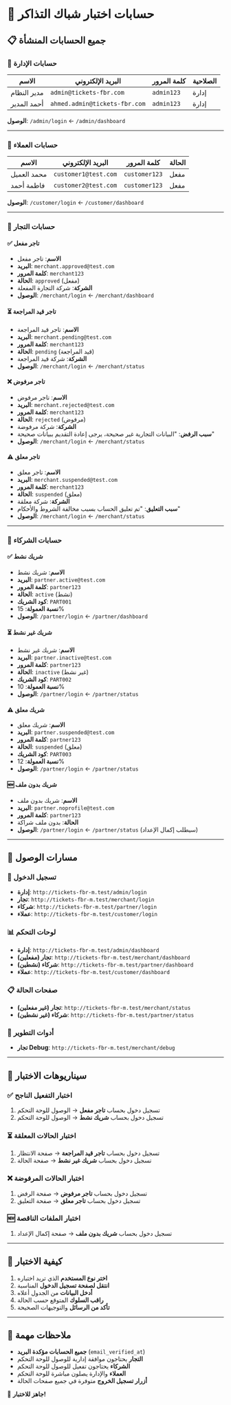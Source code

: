 # 🚀 **حسابات اختبار شباك التذاكر**

## 📋 **جميع الحسابات المنشأة**

### 🔧 **حسابات الإدارة**
| الاسم | البريد الإلكتروني | كلمة المرور | الصلاحية |
|------|------------------|-------------|----------|
| مدير النظام | `admin@tickets-fbr.com` | `admin123` | إدارة |
| أحمد المدير | `ahmed.admin@tickets-fbr.com` | `admin123` | إدارة |

**الوصول**: `/admin/login` ← `/admin/dashboard`

---

### 👥 **حسابات العملاء** 
| الاسم | البريد الإلكتروني | كلمة المرور | الحالة |
|------|------------------|-------------|-------|
| محمد العميل | `customer1@test.com` | `customer123` | مفعل |
| فاطمة أحمد | `customer2@test.com` | `customer123` | مفعل |

**الوصول**: `/customer/login` ← `/customer/dashboard`

---

### 🏪 **حسابات التجار**

#### ✅ **تاجر مفعل**
- **الاسم**: تاجر مفعل
- **البريد**: `merchant.approved@test.com`
- **كلمة المرور**: `merchant123`
- **الحالة**: `approved` (مفعل)
- **الشركة**: شركة التجارة المفعلة
- **الوصول**: `/merchant/login` ← `/merchant/dashboard`

#### ⏳ **تاجر قيد المراجعة**
- **الاسم**: تاجر قيد المراجعة
- **البريد**: `merchant.pending@test.com`
- **كلمة المرور**: `merchant123`
- **الحالة**: `pending` (قيد المراجعة)
- **الشركة**: شركة قيد المراجعة
- **الوصول**: `/merchant/login` ← `/merchant/status`

#### ❌ **تاجر مرفوض**
- **الاسم**: تاجر مرفوض
- **البريد**: `merchant.rejected@test.com`
- **كلمة المرور**: `merchant123`
- **الحالة**: `rejected` (مرفوض)
- **الشركة**: شركة مرفوضة
- **سبب الرفض**: "البيانات التجارية غير صحيحة، يرجى إعادة التقديم ببيانات صحيحة"
- **الوصول**: `/merchant/login` ← `/merchant/status`

#### ⚠️ **تاجر معلق**
- **الاسم**: تاجر معلق
- **البريد**: `merchant.suspended@test.com`
- **كلمة المرور**: `merchant123`
- **الحالة**: `suspended` (معلق)
- **الشركة**: شركة معلقة
- **سبب التعليق**: "تم تعليق الحساب بسبب مخالفة الشروط والأحكام"
- **الوصول**: `/merchant/login` ← `/merchant/status`

---

### 🤝 **حسابات الشركاء**

#### ✅ **شريك نشط**
- **الاسم**: شريك نشط
- **البريد**: `partner.active@test.com`
- **كلمة المرور**: `partner123`
- **الحالة**: `active` (نشط)
- **كود الشريك**: `PART001`
- **نسبة العمولة**: 15%
- **الوصول**: `/partner/login` ← `/partner/dashboard`

#### ⏳ **شريك غير نشط**
- **الاسم**: شريك غير نشط
- **البريد**: `partner.inactive@test.com`
- **كلمة المرور**: `partner123`
- **الحالة**: `inactive` (غير نشط)
- **كود الشريك**: `PART002`
- **نسبة العمولة**: 10%
- **الوصول**: `/partner/login` ← `/partner/status`

#### ⚠️ **شريك معلق**
- **الاسم**: شريك معلق
- **البريد**: `partner.suspended@test.com`
- **كلمة المرور**: `partner123`
- **الحالة**: `suspended` (معلق)
- **كود الشريك**: `PART003`
- **نسبة العمولة**: 12%
- **الوصول**: `/partner/login` ← `/partner/status`

#### 🆕 **شريك بدون ملف**
- **الاسم**: شريك بدون ملف
- **البريد**: `partner.noprofile@test.com`
- **كلمة المرور**: `partner123`
- **الحالة**: بدون ملف شراكة
- **الوصول**: `/partner/login` ← `/partner/status` (سيطلب إكمال الإعداد)

---

## 🔗 **مسارات الوصول**

### 🔐 **تسجيل الدخول**
- **إدارة**: `http://tickets-fbr-m.test/admin/login`
- **تجار**: `http://tickets-fbr-m.test/merchant/login`
- **شركاء**: `http://tickets-fbr-m.test/partner/login`
- **عملاء**: `http://tickets-fbr-m.test/customer/login`

### 📊 **لوحات التحكم**
- **إدارة**: `http://tickets-fbr-m.test/admin/dashboard`
- **تجار (مفعلين)**: `http://tickets-fbr-m.test/merchant/dashboard`
- **شركاء (نشطين)**: `http://tickets-fbr-m.test/partner/dashboard`
- **عملاء**: `http://tickets-fbr-m.test/customer/dashboard`

### 📋 **صفحات الحالة**
- **تجار (غير مفعلين)**: `http://tickets-fbr-m.test/merchant/status`
- **شركاء (غير نشطين)**: `http://tickets-fbr-m.test/partner/status`

### 🐛 **أدوات التطوير**
- **تجار Debug**: `http://tickets-fbr-m.test/merchant/debug`

---

## 🎯 **سيناريوهات الاختبار**

### ✅ **اختبار التفعيل الناجح**
1. تسجيل دخول بحساب **تاجر مفعل** → الوصول للوحة التحكم
2. تسجيل دخول بحساب **شريك نشط** → الوصول للوحة التحكم

### ⏳ **اختبار الحالات المعلقة**
1. تسجيل دخول بحساب **تاجر قيد المراجعة** → صفحة الانتظار
2. تسجيل دخول بحساب **شريك غير نشط** → صفحة الحالة

### ❌ **اختبار الحالات المرفوضة**
1. تسجيل دخول بحساب **تاجر مرفوض** → صفحة الرفض
2. تسجيل دخول بحساب **تاجر معلق** → صفحة التعليق

### 🆕 **اختبار الملفات الناقصة**
1. تسجيل دخول بحساب **شريك بدون ملف** → صفحة إكمال الإعداد

---

## 🚀 **كيفية الاختبار**

1. **اختر نوع المستخدم** الذي تريد اختباره
2. **انتقل لصفحة تسجيل الدخول** المناسبة
3. **أدخل البيانات** من الجدول أعلاه
4. **راقب السلوك** المتوقع حسب الحالة
5. **تأكد من الرسائل** والتوجيهات الصحيحة

---

## 📝 **ملاحظات مهمة**

- **جميع الحسابات مؤكدة البريد** (`email_verified_at`)
- **التجار** يحتاجون موافقة إدارية للوصول للوحة التحكم
- **الشركاء** يحتاجون تفعيل للوصول للوحة التحكم  
- **العملاء** والإدارة يصلون مباشرة للوحة التحكم
- **أزرار تسجيل الخروج** متوفرة في جميع صفحات الحالة

🎉 **جاهز للاختبار!**
